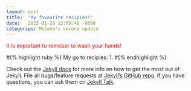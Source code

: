 ```yaml
---
layout: post
title:  "My favourite recipies!"
date:   2022-01-20 12:09:40 -0500
categories: Milena's second update
---
```



<span style="color:red"> It is important to remeber to wash your hands!</span>


#{% highlight ruby %}
My go to recipies:
1. 
#{% endhighlight %}

Check out the [Jekyll docs][jekyll-docs] for more info on how to get the most out of Jekyll. File all bugs/feature requests at [Jekyll’s GitHub repo][jekyll-gh]. If you have questions, you can ask them on [Jekyll Talk][jekyll-talk].

[jekyll-docs]: https://jekyllrb.com/docs/home
[jekyll-gh]:   https://github.com/jekyll/jekyll
[jekyll-talk]: https://talk.jekyllrb.com/
